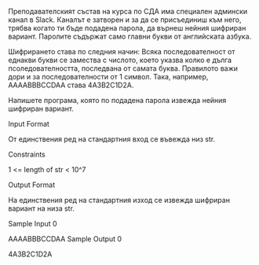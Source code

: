 Преподавателският състав на курса по СДА има специален админски канал в Slack. Каналът е затворен и за да се присъединиш към него, трябва когато ти бъде подадена парола, да върнеш нейния шифриран вариант. Паролите съдържат само главни букви от английската азбука.

Шифрирането става по следния начин: Всяка последователност от еднакви букви се замества с числото, което указва колко е дълга псоледователността, последвана от самата буква. Правилото важи дори и за последователности от 1 символ. Така, например, AAAABBBCCDAA става 4A3B2C1D2A.

Напишете програма, която по подадена парола извежда нейния шифриран вариант.

Input Format

От единствения ред на стандартния вход се въвежда низ str.

Constraints

1 <= length of str < 10^7

Output Format

На единствения ред на стандартния изход се извежда шифриран вариант на низа str.

Sample Input 0

AAAABBBCCDAA
Sample Output 0

4A3B2C1D2A
